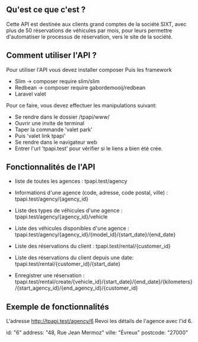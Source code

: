 

Qu'est ce que c'est ?
-----------------------

Cette API est destinée aux clients grand comptes de la société SIXT, 
avec plus de 50 réservations de véhicules par mois,
pour leurs permettre d'automatiser le processus de réservation,
vers le site de la société.




Comment utiliser l'API ?
-----------------------

Pour utiliser l'API vous devez installer composer
Puis les framework
- Slim -> composer require slim/slim
- Redbean -> composer require gabordemooij/redbean
- Laravel valet

Pour ce faire, vous devez effectuer les manipulations suivant:

- Se rendre dans le dossier /tpapi/www/
- Ouvrir une invite de terminal
- Taper la commande 'valet park'
- Puis 'valet link tpapi'
- Se rendre dans le navigateur web
- Entrer l'url 'tpapi.test' pour vérifier si le liens a bien été crée.




Fonctionnalités de l'API
-----------------------

- liste de toutes les agences :
tpapi.test/agency


- Informations d'une agence (code, adresse, code postal, ville) :
tpapi.test/agency/{agency_id}


- Liste des types de véhicules d'une agence :
tpapi.test/agency/{agency_id}/vehicle


- Liste des véhicules disponibles d'une agence :
tpapi.test/agency/{agency_id}/{model_id}/{start_date}/{end_date}


- Liste des réservations du client :
tpapi.test/rental/{customer_id}


- Liste des réservations du client depuis une date:
tpapi.test/rental/{customer_id}/{start_date}


- Enregistrer une réservation :
tpapi.test/rental/create/{vehicle_id}/{start_date}/{end_date}/{kilometers}/{start_agency_id}/{end_agency_id}/{customer_id}




Exemple de fonctionnalités
-----------------------

L'adresse http://tpapi.test/agency/6
Revoi les détails de l'agence avec l'id 6.

id:         "6"
address:	"48, Rue Jean Mermoz"
ville:	    "Évreux"
postcode:	"27000"

